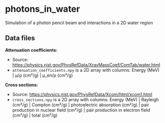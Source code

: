 # photons_in_water
Simulation of a photon pencil beam and interactions in a 2D water region

## Data files
**Attenuation coefficients:**
* Source: https://physics.nist.gov/PhysRefData/XrayMassCoef/ComTab/water.html
* `attenuation_coefficients.npy` is a 2D array with columns: Energy (MeV) | μ/ρ (cm²/g) | μ_en/ρ (cm²/g)

**Cross sections:**
* Source: https://physics.nist.gov/PhysRefData/Xcom/html/xcom1.html
* `cross_sections.npy` is a 2D array with columns: Energy (MeV) | Rayleigh (cm²/g) | Compton (cm²/g) | photoelectric absorption (cm²/g) | pair production in nuclear field (cm²/g) | pair production in electron field (cm²/g) | total (cm²/g)

